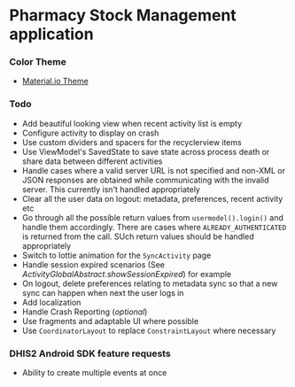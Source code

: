 # Pharmacy Stock Management application

### Color Theme

- [Material.io Theme](https://material.io/resources/color/#!/?view.left=0&view.right=0&primary.color=212121&secondary.color=62A3BB)

### Todo

- Add beautiful looking view when recent activity list is empty
- Configure activity to display on crash
- Use custom dividers and spacers for the recyclerview items
- Use ViewModel's SavedState to save state across process death or share data between
  different activities
- Handle cases where a valid server URL is not specified and non-XML or JSON responses are obtained
while communicating with the invalid server. This currently isn't handled appropriately
- Clear all the user data on logout: metadata, preferences, recent activity etc
- Go through all the possible return values from `usermodel().login()` and handle them accordingly. 
  There are cases where `ALREADY_AUTHENTICATED` is returned from the call. SUch return values should be
  handled appropriately
- Switch to lottie animation for the `SyncActivity` page
- Handle session expired scenarios (See _ActivityGlobalAbstract.showSessionExpired_) for example
- On logout, delete preferences relating to metadata sync so that a new sync can happen
  when next the user logs in
- Add localization
- Handle Crash Reporting (_optional_)
- Use fragments and adaptable UI where possible
- Use `CoordinatorLayout` to replace `ConstraintLayout` where necessary

### DHIS2 Android SDK feature requests

- Ability to create multiple events at once